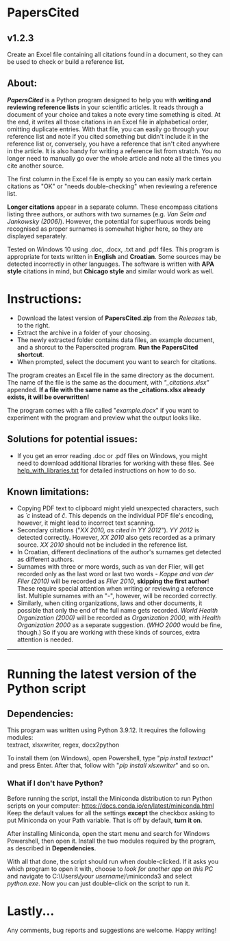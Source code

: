 # PapersCited
## v1.2.3
Create an Excel file containing all citations found in a document, so they can be used to check or build a reference list.  

## About:
***PapersCited*** is a Python program designed to help you with **writing and reviewing reference lists** in your scientific articles. It reads through a document of your choice and takes a note every time something is cited. At the end, it writes all those citations in an Excel file in alphabetical order, omitting duplicate entries. 
With that file, you can easily go through your reference list and note if you cited something but didn't include it in the reference list or, conversely, you have a reference that isn't cited anywhere in the article. It is also handy for writing a reference list from stratch. You no longer need to manually go over the whole article and note all the times you cite another source.  

The first column in the Excel file is empty so you can easily mark certain citations as "OK" or "needs double-checking" when reviewing a reference list.

**Longer citations** appear in a separate column. These encompass citations listing three authors, or authors with two surnames (e.g. *Van Selm and Jankowsky (2006)*). However, the potential for superfluous words being recognised as proper surnames is somewhat higher here, so they are displayed separately.

Tested on Windows 10 using .doc, .docx, .txt and .pdf files. 
This program is appropriate for texts written in **English** and **Croatian**. Some sources may be detected incorrectly in other languages. The software is written with **APA style** citations in mind, but **Chicago style** and similar would work as well.

# Instructions:
- Download the latest version of **PapersCited.zip** from the *Releases* tab, to the right.
- Extract the archive in a folder of your choosing.
- The newly extracted folder contains data files, an example document, and a shorcut to the Paperscited program. **Run the PapersCited shortcut**.
- When prompted, select the document you want to search for citations.

The program creates an Excel file in the same directory as the document. The name of the file is the same as the document, with *"_citations.xlsx"* appended. **If a file with the same name as the _citations.xlsx already exists, it will be overwritten!**

The program comes with a file called "*example.docx*" if you want to experiment with the program and preview what the output looks like.

## Solutions for potential issues:
- If you get an error reading .doc or .pdf files on Windows, you might need to download additional libraries for working with these files. See [help_with_libraries.txt](https://github.com/Mkranj/PapersCited/blob/main/help_with_libraries.txt) for detailed instructions on how to do so. 

## Known limitations:
- Copying PDF text to clipboard might yield unexpected characters, such as *´c* instead of *č*. This depends on the individual PDF file's encoding, however, it might lead to incorrect text scanning. 
- Secondary citations ("*XX 2010, as cited in YY 2012*"). *YY 2012* is detected correctly. However, *XX 2010* also gets recorded as a primary source. *XX 2010* should not be included in the reference list.
- In Croatian, different declinations of the author's surnames get detected as different authors.
- Surnames with three or more words, such as van der Flier, will get recorded only as the last word or last two words - *Kappe and van der Flier (2010)* will be recorded as *Flier 2010*, **skipping the first author**! These require special attention when writing or reviewing a reference list. Multiple surnames with an "*-*", however, will be recorded correctly.
- Similarly, when citing organizations, laws and other documents, it possible that only the end of the full name gets recorded. *World Health Organization (2000)* will be recorded as *Organization 2000*, with *Health Organization 2000* as a separate suggestion. (*WHO 2000* would be fine, though.) So if you are working with these kinds of sources, extra attention is needed.

---
# Running the latest version of the Python script  
## Dependencies:  
This program was written using Python 3.9.12. It requires the following modules:  
textract, xlsxwriter, regex, docx2python

To install them (on Windows), open Powershell, type "*pip install textract*" and press Enter. After that, follow with "*pip install xlsxwriter*" and so on.

### What if I don't have Python?  
Before running the script, install the Miniconda distribution to run Python scripts on your computer: 
https://docs.conda.io/en/latest/miniconda.html  
Keep the default values for all the settings **except** the checkbox asking to put Miniconda on your Path variable. That is off by default, **turn it on**.  

After installing Miniconda, open the start menu and search for Windows Powershell, then open it. Install the two modules required by the program, as described in **Dependencies**.

With all that done, the script should run when double-clicked. If it asks you which program to open it with, choose to *look for another app on this PC* and navigate to C:\Users\\*(your username)*\miniconda3 and select *python.exe*. Now you can just double-click on the script to run it.

# Lastly...  
Any comments, bug reports and suggestions are welcome. Happy writing!
